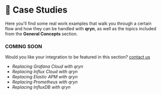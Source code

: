# 👑 Case Studies

Here you'll find some real work examples that walk you through a certain flow and how they can be handled with **qryn**, as well as the topics included from the **General Concepts** section. 

### COMING SOON
Would you like your integration to be featured in this section? [contact us](mailto:info@qxip.net)

- _Replacing Grafana Cloud with qryn_
- _Replacing Influx Cloud with qryn_
- _Replacing Elastic APM with qryn_
- _Replacing Prometheus with qryn_
- _Replacing InfluxDB with qryn_
